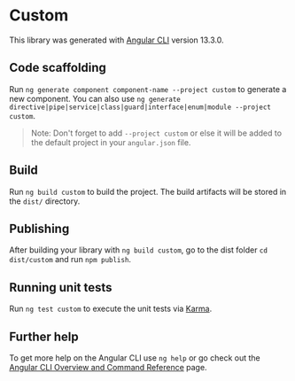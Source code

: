 # Custom

This library was generated with [Angular CLI](https://github.com/angular/angular-cli) version 13.3.0.

## Code scaffolding

Run `ng generate component component-name --project custom` to generate a new component. You can also use `ng generate directive|pipe|service|class|guard|interface|enum|module --project custom`.
> Note: Don't forget to add `--project custom` or else it will be added to the default project in your `angular.json` file. 

## Build

Run `ng build custom` to build the project. The build artifacts will be stored in the `dist/` directory.

## Publishing

After building your library with `ng build custom`, go to the dist folder `cd dist/custom` and run `npm publish`.

## Running unit tests

Run `ng test custom` to execute the unit tests via [Karma](https://karma-runner.github.io).

## Further help

To get more help on the Angular CLI use `ng help` or go check out the [Angular CLI Overview and Command Reference](https://angular.io/cli) page.
